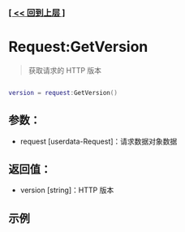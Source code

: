 ### [[ << 回到上层 ]](index.md)

# Request:GetVersion

> 获取请求的 HTTP 版本

```lua

version = request:GetVersion()

```

## 参数：

+ request [userdata-Request]：请求数据对象数据

## 返回值：

+ version [string]：HTTP 版本

## 示例

```lua

```